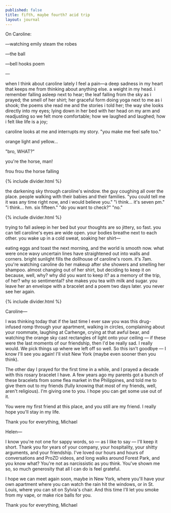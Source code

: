```yaml
---
published: false
title: fifth, maybe fourth? acid trip
layout: journal
---
```


On Caroline:

—watching emily steam the robes

—the ball

—bell hooks poem

—    


when I think about caroline lately I feel a pain—a deep sadness in my heart that keeps me from thinking about anything else. a weight in my head. i remember falling asleep next to hear; the leaf falling from the sky as i prayed; the smell of her shirt; her graceful form doing yoga next to me as i shook; the poems she read me and the stories i told her; the way she looks directly into my eyes; lying down in her bed with her head on my arm and readjusting so we felt more comfortable; how we laughed and laughed; how i felt like life is a joy; 

caroline looks at me and interrupts my story. "you make me feel safe too."

orange light and yellow...

"bro, WHAT?"

you're the horse, man!

frou frou the horse falling

{% include divider.html %}

the darkening sky through caroline's window. the guy coughing all over the place. people walking with their babies and their families.
"you could tell me it was any time right now, and i would believe you."
"i think... it's seven pm."
"i think... hm. six fifteen."
"do you want to check?"
"no."

{% include divider.html %}

trying to fall asleep in her bed but your thoughts are so jittery, so fast. you can tell caroline's eyes are wide open. your bodies breathe next to each other. you wake up in a cold sweat, soaking her shirt—


eating eggs and toast the next morning, and the world is smooth now. what were once wavy uncertain lines have straightened out into walls and corners. bright sunlight fills the dollhouse of caroline's room. it's 7am. you're watching caroline do her makeup after she showers and smelling her shampoo. almost changing out of her shirt, but deciding to keep it on because, well, why? why did you want to keep it? as a memory of the trip, of her? why so sentimental?
she makes you tea with milk and sugar. you leave her an envelope with a bracelet and a poem two days later. you never see her again.

{% include divider.html %}

Caroline—

I was thinking today that if the last time I ever saw you was this drug-infused romp through your apartment, walking in circles, complaining about your roommate, laughing at Carhenge, crying at that awful bear, and watching the orange sky cast rectangles of light onto your ceiling — if these were the last moments of our friendship, then I'd be really sad. I really would. We pick things up where we left off so well. So this isn't goodbye — I know I'll see you again! I'll visit New York (maybe even sooner then you think). 

The other day I prayed for the first time in a while, and I prayed a decade with this rosary bracelet I have. A few years ago my parents got a bunch of these bracelets from some flea market in the Philippines, and told me to give them out to my friends (fully knowing that most of my friends, well, aren't religious). I'm giving one to you. I hope you can get some use out of it.

You were my first friend at this place, and you still are my friend. I really hope you'll stay in my life.

Thank you for everything,
Michael 

Helen—

I know you're not one for sappy words, so — as I like to say — I'll keep it short. Thank you for years of your company, your hospitality, your shitty arguments, and your friendship. I've loved our hours and hours of conversations and ProZD videos, and long walks around Forest Park, and you know what? You're not as narcissistic as you think. You've shown me so, so much generosity that all I can do is feel grateful. 

I hope we can meet again soon, maybe in New York, where you'll have your own apartment where you can watch the rain hit the windows, or in St. Louis, where you can sit on Sylvia's chair. And this time I'll let you smoke from my vape, or make rice balls for you.

Thank you for everything,
Michael
